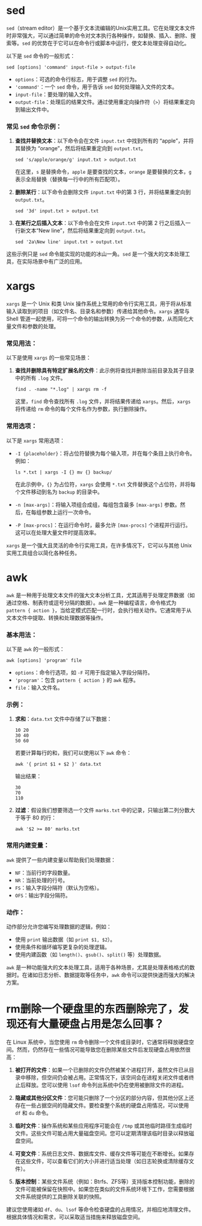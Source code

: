 # sed
`sed`（stream editor）是一个基于文本流编辑的Unix实用工具。它在处理文本文件时非常强大，可以通过简单的命令对文本执行各种操作，如替换、插入、删除、搜索等。`sed` 的优势在于它可以在命令行或脚本中运行，使文本处理变得自动化。

以下是 `sed` 命令的一般形式：

```
sed [options] 'command' input-file > output-file
```

- `options`：可选的命令行标志，用于调整 `sed` 的行为。
- `'command'`：一个 `sed` 命令，用于告诉 `sed` 如何处理输入文件的文本。
- `input-file`：要处理的输入文件。
- `output-file`：处理后的结果文件。通过使用重定向操作符（`>`）将结果重定向到输出文件中。

### 常见 `sed` 命令示例：

1. **查找并替换文本**：以下命令会在文件 `input.txt` 中找到所有的 “apple”，并将其替换为 “orange”，然后将结果重定向到 `output.txt`。

   ```
   sed 's/apple/orange/g' input.txt > output.txt
   ```

   在这里，`s` 是替换命令，`apple` 是要查找的文本，`orange` 是要替换的文本，`g` 表示全局替换（替换每一行中的所有匹配项）。

2. **删除某行**：以下命令会删除文件 `input.txt` 中的第 3 行，并将结果重定向到 `output.txt`。

   ```
   sed '3d' input.txt > output.txt
   ```

3. **在某行之后插入文本**：以下命令会在文件 `input.txt` 中的第 2 行之后插入一行新文本“New line”，然后将结果重定向到 `output.txt`。

   ```
   sed '2a\New line' input.txt > output.txt
   ```

这些示例只是 `sed` 命令能实现的功能的冰山一角。`sed` 是一个强大的文本处理工具，在实际场景中有广泛的应用。

# xargs
`xargs` 是一个 Unix 和类 Unix 操作系统上常用的命令行实用工具，用于将从标准输入读取到的项目（如文件名、目录名和参数）传递给其他命令。`xargs` 通常与 Shell 管道一起使用，可将一个命令的输出转换为另一个命令的参数，从而简化大量文件和参数的处理。

### 常见用法：

以下是使用 `xargs` 的一些常见场景：

1. **查找并删除具有特定扩展名的文件**：此示例将查找并删除当前目录及其子目录中的所有 `.log` 文件。

   ```
   find . -name "*.log" | xargs rm -f
   ```

   这里，`find` 命令查找所有 `.log` 文件，并将结果传递给 `xargs`。然后，`xargs` 将传递给 `rm` 命令的每个文件名作为参数，执行删除操作。

### 常用选项：

以下是 `xargs` 常用选项：

- `-I {placeholder}`：将占位符替换为每个输入项，并在每个条目上执行命令。例如：

  ```
  ls *.txt | xargs -I {} mv {} backup/
  ```

  在此示例中，`{}` 为占位符，`xargs` 会使用 `*.txt` 文件替换这个占位符，并将每个文件移动到名为 `backup` 的目录中。

- `-n [max-args]`：将输入项组合成组，每组包含最多 `[max-args]` 参数。然后，在每组参数上运行一次命令。

- `-P [max-procs]`：在运行命令时，最多允许 `[max-procs]` 个进程并行运行。这可以在处理大量文件时提高效率。

`xargs` 是一个强大且灵活的命令行实用工具，在许多情况下，它可以与其他 Unix 实用工具组合以简化各种任务。

# awk
`awk` 是一种用于处理文本文件的强大文本分析工具，尤其适用于处理定界数据（如通过空格、制表符或逗号分隔的数据）。`awk` 是一种编程语言，命令格式为 `pattern { action }`，当给定模式匹配一行时，会执行相关动作。它通常用于从文本文件中提取、转换和处理数据等操作。

### 基本用法：

以下是 `awk` 的一般形式：

```
awk [options] 'program' file
```

- `options`：命令行选项，如 `-F` 可用于指定输入字段分隔符。
- `'program'`：包含 `pattern { action }` 的 `awk` 程序。
- `file`：输入文件名。

### 示例：

1. **求和**：`data.txt` 文件中存储了以下数据：

   ```
   10 20
   30 40
   50 60
   ```

   若要计算每行的和，我们可以使用以下 `awk` 命令：

   ```
   awk '{ print $1 + $2 }' data.txt
   ```

   输出结果：

   ```
   30
   70
   110
   ```

2. **过滤**：假设我们想要筛选一个文件 `marks.txt` 中的记录，只输出第二列分数大于等于 80 的行：

   ```
   awk '$2 >= 80' marks.txt
   ```

### 常用内建变量：

`awk` 提供了一些内建变量以帮助我们处理数据：

- `NF`：当前行的字段数量。
- `NR`：当前处理的行号。
- `FS`：输入字段分隔符（默认为空格）。
- `OFS`：输出字段分隔符。

### 动作：

动作部分允许您编写处理数据的逻辑，例如：

- 使用 `print` 输出数据（如 `print $1, $2`）。
- 使用条件和循环编写更复杂的处理逻辑。
- 使用内建函数（如 `length()`、`gsub()`、`split()` 等）处理数据。

`awk` 是一种功能强大的文本处理工具，适用于各种场景，尤其是处理表格格式的数据时。在诸如日志分析、数据提取等任务中，`awk` 命令可以提供快速而强大的解决方案。

# rm删除一个硬盘里的东西删除完了，发现还有大量硬盘占用是怎么回事？
在 Linux 系统中，当您使用 `rm` 命令删除一个文件或目录时，它通常将释放硬盘空间。然而，仍然存在一些情况可能导致您在删除某些文件后发现硬盘占用依然很高：

1. **被打开的文件**：如果一个已删除的文件仍然被某个进程打开，虽然文件已从目录中移除，但空间仍会被占用。正常情况下，该空间会在进程关闭文件或者终止后释放。您可以使用 `lsof` 命令列出系统中仍在使用被删除文件的进程。

2. **隐藏或其他分区文件**：您可能只删除了一个分区的部分内容，但其他分区上还存在一些占据空间的隐藏文件。要检查整个系统的硬盘占用情况，可以使用 `df` 和 `du` 命令。

3. **临时文件**：操作系统和某些应用程序可能会在 `/tmp` 或其他临时路径生成临时文件。这些文件可能占用大量磁盘空间。您可以定期清理该临时目录以释放磁盘空间。

4. **可变文件**：系统日志文件、数据库文件、缓存文件等可能在不断增长。如果存在这些文件，可以查看它们的大小并进行适当处理（如日志轮换或清除缓存文件）。

5. **版本控制**：某些文件系统（例如：Btrfs、ZFS等）支持版本控制功能，删除的文件可能被保留在快照中。如果您在类似的文件系统环境下工作，您需要根据文件系统提供的工具删除关联的快照。

建议您使用诸如 `df`、`du`、`lsof` 等命令检查硬盘的占用情况，并相应地清理文件。根据具体情况和需求，可以采取适当措施来释放磁盘空间。